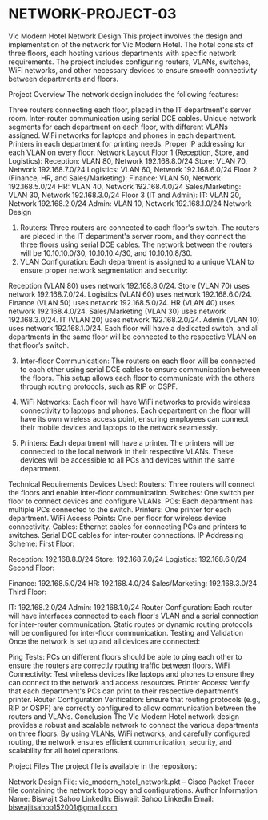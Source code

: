 # NETWORK-PROJECT-03
Vic Modern Hotel Network Design
This project involves the design and implementation of the network for Vic Modern Hotel. The hotel consists of three floors, each hosting various departments with specific network requirements. The project includes configuring routers, VLANs, switches, WiFi networks, and other necessary devices to ensure smooth connectivity between departments and floors.

Project Overview
The network design includes the following features:

Three routers connecting each floor, placed in the IT department's server room.
Inter-router communication using serial DCE cables.
Unique network segments for each department on each floor, with different VLANs assigned.
WiFi networks for laptops and phones in each department.
Printers in each department for printing needs.
Proper IP addressing for each VLAN on every floor.
Network Layout
Floor 1 (Reception, Store, and Logistics):
Reception: VLAN 80, Network 192.168.8.0/24
Store: VLAN 70, Network 192.168.7.0/24
Logistics: VLAN 60, Network 192.168.6.0/24
Floor 2 (Finance, HR, and Sales/Marketing):
Finance: VLAN 50, Network 192.168.5.0/24
HR: VLAN 40, Network 192.168.4.0/24
Sales/Marketing: VLAN 30, Network 192.168.3.0/24
Floor 3 (IT and Admin):
IT: VLAN 20, Network 192.168.2.0/24
Admin: VLAN 10, Network 192.168.1.0/24
Network Design
1. Routers:
Three routers are connected to each floor's switch. The routers are placed in the IT department's server room, and they connect the three floors using serial DCE cables.
The network between the routers will be 10.10.10.0/30, 10.10.10.4/30, and 10.10.10.8/30.
2. VLAN Configuration:
Each department is assigned to a unique VLAN to ensure proper network segmentation and security:

Reception (VLAN 80) uses network 192.168.8.0/24.
Store (VLAN 70) uses network 192.168.7.0/24.
Logistics (VLAN 60) uses network 192.168.6.0/24.
Finance (VLAN 50) uses network 192.168.5.0/24.
HR (VLAN 40) uses network 192.168.4.0/24.
Sales/Marketing (VLAN 30) uses network 192.168.3.0/24.
IT (VLAN 20) uses network 192.168.2.0/24.
Admin (VLAN 10) uses network 192.168.1.0/24.
Each floor will have a dedicated switch, and all departments in the same floor will be connected to the respective VLAN on that floor’s switch.

3. Inter-floor Communication:
The routers on each floor will be connected to each other using serial DCE cables to ensure communication between the floors. This setup allows each floor to communicate with the others through routing protocols, such as RIP or OSPF.

4. WiFi Networks:
Each floor will have WiFi networks to provide wireless connectivity to laptops and phones. Each department on the floor will have its own wireless access point, ensuring employees can connect their mobile devices and laptops to the network seamlessly.

5. Printers:
Each department will have a printer. The printers will be connected to the local network in their respective VLANs. These devices will be accessible to all PCs and devices within the same department.

Technical Requirements
Devices Used:
Routers: Three routers will connect the floors and enable inter-floor communication.
Switches: One switch per floor to connect devices and configure VLANs.
PCs: Each department has multiple PCs connected to the switch.
Printers: One printer for each department.
WiFi Access Points: One per floor for wireless device connectivity.
Cables:
Ethernet cables for connecting PCs and printers to switches.
Serial DCE cables for inter-router connections.
IP Addressing Scheme:
First Floor:

Reception: 192.168.8.0/24
Store: 192.168.7.0/24
Logistics: 192.168.6.0/24
Second Floor:

Finance: 192.168.5.0/24
HR: 192.168.4.0/24
Sales/Marketing: 192.168.3.0/24
Third Floor:

IT: 192.168.2.0/24
Admin: 192.168.1.0/24
Router Configuration:
Each router will have interfaces connected to each floor's VLAN and a serial connection for inter-router communication. Static routes or dynamic routing protocols will be configured for inter-floor communication.
Testing and Validation
Once the network is set up and all devices are connected:

Ping Tests: PCs on different floors should be able to ping each other to ensure the routers are correctly routing traffic between floors.
WiFi Connectivity: Test wireless devices like laptops and phones to ensure they can connect to the network and access resources.
Printer Access: Verify that each department's PCs can print to their respective department’s printer.
Router Configuration Verification: Ensure that routing protocols (e.g., RIP or OSPF) are correctly configured to allow communication between the routers and VLANs.
Conclusion
The Vic Modern Hotel network design provides a robust and scalable network to connect the various departments on three floors. By using VLANs, WiFi networks, and carefully configured routing, the network ensures efficient communication, security, and scalability for all hotel operations.

Project Files
The project file is available in the repository:

Network Design File: vic_modern_hotel_network.pkt – Cisco Packet Tracer file containing the network topology and configurations.
Author Information
Name: Biswajit Sahoo
LinkedIn: Biswajit Sahoo LinkedIn
Email: biswajitsahoo152001@gmail.com

